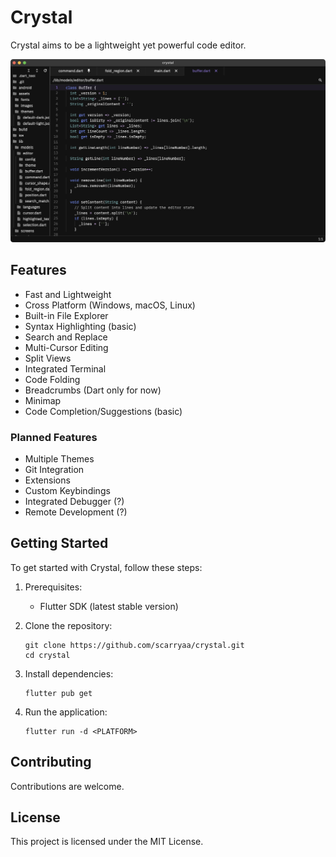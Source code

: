 # Crystal

Crystal aims to be a lightweight yet powerful code editor.

![Crystal Editor Screenshot](assets/images/sc-1.png)

## Features
- Fast and Lightweight
- Cross Platform (Windows, macOS, Linux)
- Built-in File Explorer
- Syntax Highlighting (basic)
- Search and Replace
- Multi-Cursor Editing
- Split Views
- Integrated Terminal
- Code Folding
- Breadcrumbs (Dart only for now)
- Minimap
- Code Completion/Suggestions (basic)

### Planned Features
- Multiple Themes
- Git Integration
- Extensions
- Custom Keybindings
- Integrated Debugger (?)
- Remote Development (?)

## Getting Started
To get started with Crystal, follow these steps:

1. Prerequisites:
   - Flutter SDK (latest stable version)

2. Clone the repository:
   ```
   git clone https://github.com/scarryaa/crystal.git
   cd crystal
   ```

3. Install dependencies:
   ```
   flutter pub get
   ```

4. Run the application:
   ```
   flutter run -d <PLATFORM>
   ```

## Contributing
Contributions are welcome.

## License
This project is licensed under the MIT License.